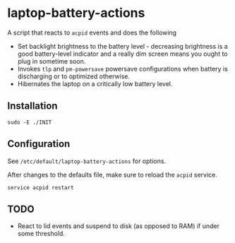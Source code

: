 # laptop-battery-actions

A script that reacts to `acpid` events and does the following

* Set backlight brightness to the battery level - decreasing brightness is a
  good battery-level indicator and a really dim screen means you ought to plug
  in sometime soon.
* Invokes `tlp` and `pm-powersave` powersave configurations when battery is 
  discharging or to optimized otherwise.
* Hibernates the laptop on a critically low battery level.

## Installation

    sudo -E ./INIT

## Configuration

See `/etc/default/laptop-battery-actions` for options.

After changes to the defaults file, make sure to reload the `acpid` service.

    service acpid restart

## TODO

* React to lid events and suspend to disk (as opposed to RAM) if under some 
  threshold.

